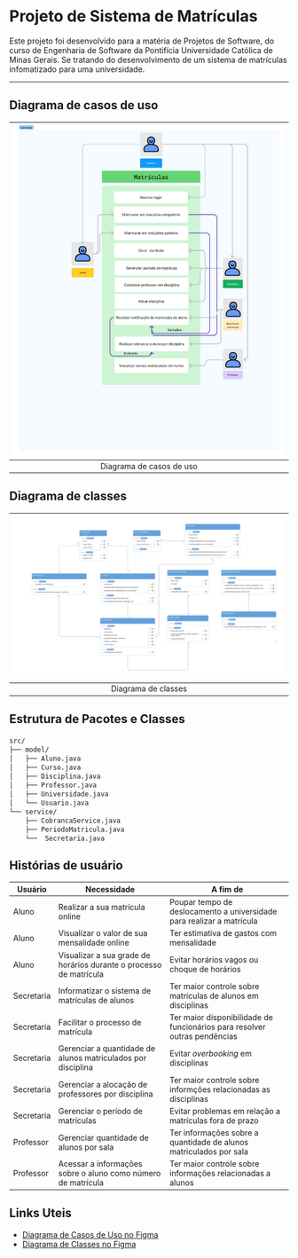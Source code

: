 # Projeto de Sistema de Matrículas

Este projeto foi desenvolvido para a matéria de Projetos de Software, do curso de Engenharia de Software da Pontifícia Universidade Católica de Minas Gerais. Se tratando do desenvolvimento de um sistema de matrículas infomatizado para uma universidade.

---

## Diagrama de casos de uso

| <img src="Documentação/casoDeUsoV1.png" alt="use case"/> |
|:---------------------:|
| Diagrama de casos de uso |

## Diagrama de classes 
| <img src="Documentação/Class diagram.png" alt="use case"/> |
|:---------------------:|
| Diagrama de classes |



## Estrutura de Pacotes e Classes

```plaintext
src/
├── model/
│   ├── Aluno.java
│   ├── Curso.java
│   ├── Disciplina.java
│   ├── Professor.java
│   ├── Universidade.java
│   └── Usuario.java
└── service/
    ├── CobrancaService.java
    ├── PeriodoMatricula.java
    └──  Secretaria.java
```

## Histórias de usuário

| Usuário    |  Necessidade   | A fim de    |
|-------------|-------------|-------------|
| Aluno | Realizar a sua matrícula online | Poupar tempo de deslocamento a universidade para realizar a matrícula|
| Aluno | Visualizar o valor de sua mensalidade online | Ter estimativa de gastos com mensalidade |
| Aluno | Visualizar a sua grade de horários durante o processo de matrícula | Evitar horários vagos ou choque de horários | 
| Secretaria | Informatizar o sistema de matrículas de alunos | Ter maior controle sobre matrículas de alunos em disciplinas |
| Secretaria | Facilitar o processo de matrícula | Ter maior disponibilidade de funcionários para resolver outras pendências |
| Secretaria | Gerenciar a quantidade de alunos matriculados por disciplina | Evitar *_overbooking_* em disciplinas |
| Secretaria | Gerenciar a alocação de professores por disciplina | Ter maior controle sobre informções relacionadas as disciplinas |
| Secretaria | Gerenciar o período de matrículas | Evitar problemas em relação a matrículas fora de prazo |
| Professor | Gerenciar quantidade de alunos por sala | Ter informações sobre a quantidade de alunos matriculados por sala |
| Professor | Acessar a informações sobre o aluno como número de matrícula | Ter maior controle sobre informações relacionadas a alunos |


## Links Uteis

- [Diagrama de Casos de Uso no Figma](https://www.figma.com/board/wF6VISE7wazLz5nLJRs01S/Use-Case-(Copy)?node-id=0-1&t=9BhIaHnJ9eTdwW5z-1)
- [Diagrama de Classes no Figma](https://www.figma.com/board/SFUK5CWMCommWkiJO6hWZj/Class-Diagram-Template-(Community)?node-id=3-923)
